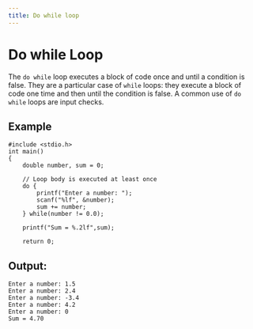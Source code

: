 ```yaml
---
title: Do while loop
---
```


# Do while Loop

The `do while` loop executes a block of code once and until a condition is false. They are a particular case of `while` loops: they execute a block of code one time and then until the condition is false. A common use of `do while` loops are input checks.

## Example
```
#include <stdio.h>
int main()
{
    double number, sum = 0;

    // Loop body is executed at least once
    do {
        printf("Enter a number: ");
        scanf("%lf", &number);
        sum += number;
    } while(number != 0.0);

    printf("Sum = %.2lf",sum);

    return 0;
```

## Output:
```
Enter a number: 1.5
Enter a number: 2.4
Enter a number: -3.4
Enter a number: 4.2
Enter a number: 0
Sum = 4.70
